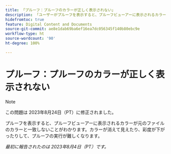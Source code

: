 ```yaml
---
title: 「プルーフ：プルーフのカラーが正しく表示されない」
description: 「ユーザーがプルーフを表示すると、プルーフビューアーに表示されるカラーが元のファイルのカラーと一致しないことがわかります。カラーが消えて見えたり、彩度が下がったりして、プルーフの実行が難しくなります。」
hidefromtoc: true
feature: Digital Content and Documents
source-git-commit: ae8e1dab69ba6ef16ea7dc056345f140b80ebc9e
workflow-type: ht
source-wordcount: '90'
ht-degree: 100%

---
```



# プルーフ：プルーフのカラーが正しく表示されない

<!--WF and WFP TOCs-->

>[!NOTE]
>
>この問題は 2023年8月24日（PT）に修正されました。

プルーフを表示すると、プルーフビューアーに表示されるカラーが元のファイルのカラーと一致しないことがわかります。カラーが消えて見えたり、彩度が下がったりして、プルーフの実行が難しくなります。

_最初に報告されたのは 2023年8月4日（PT）です。_

